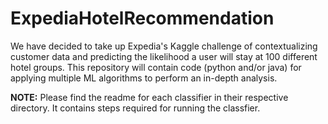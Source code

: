 # ExpediaHotelRecommendation
We have decided to take up Expedia's Kaggle challenge of contextualizing customer data and predicting the likelihood a user will stay at 100 different hotel groups. This repository will contain code (python and/or java) for applying multiple ML algorithms to perform an in-depth analysis.


**NOTE:** Please find the readme for each classifier in their respective directory. It contains steps required for running the classfier.
